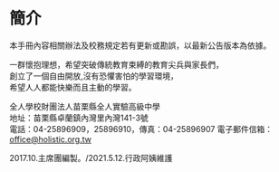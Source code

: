# 簡介

本手冊內容相關辦法及校務規定若有更新或勘誤，以最新公告版本為依據。

一群懷抱理想，希望突破傳統教育束縛的教育尖兵與家長們，  
 創立了一個自由開放,沒有恐懼害怕的學習環境，  
 希望人人都能快樂而且主動的學習。

全人學校財團法人苗栗縣全人實驗高級中學  
 地址：苗栗縣卓蘭鎮內灣里內灣141-3號  
 電話：04-25896909，25896910，傳真：04-25896907 電子郵件信箱：office@holistic.org.tw

2017.10.主席團編製。/2021.5.12.行政阿姨維護

